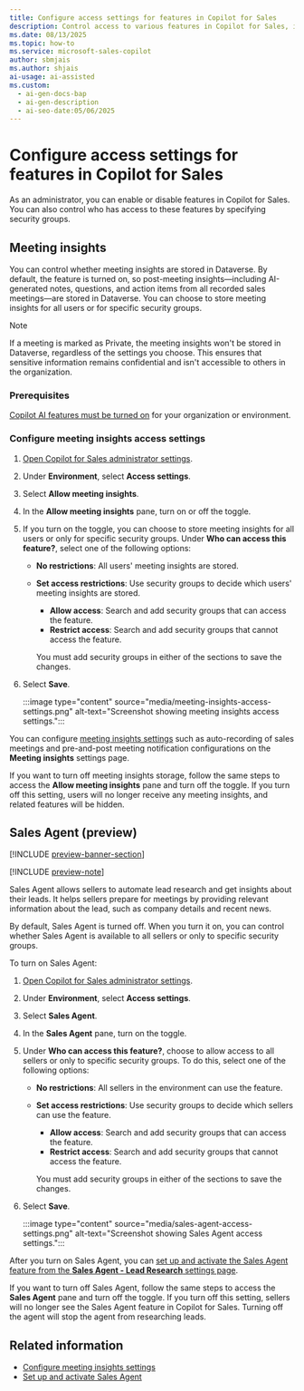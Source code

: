 ```yaml
---
title: Configure access settings for features in Copilot for Sales
description: Control access to various features in Copilot for Sales, including meeting insights and Sales Agent capabilities.
ms.date: 08/13/2025
ms.topic: how-to
ms.service: microsoft-sales-copilot
author: sbmjais
ms.author: shjais
ai-usage: ai-assisted
ms.custom:
  - ai-gen-docs-bap
  - ai-gen-description
  - ai-seo-date:05/06/2025
---
```


# Configure access settings for features in Copilot for Sales

As an administrator, you can enable or disable features in Copilot for Sales. You can also control who has access to these features by specifying security groups. 

## Meeting insights

You can control whether meeting insights are stored in Dataverse. By default, the feature is turned on, so post-meeting insights—including AI-generated notes, questions, and action items from all recorded sales meetings—are stored in Dataverse. You can choose to store meeting insights for all users or for specific security groups.

> [!NOTE]
> If a meeting is marked as Private, the meeting insights won't be stored in Dataverse, regardless of the settings you choose. This ensures that sensitive information remains confidential and isn't accessible to others in the organization.

### Prerequisites

[Copilot AI features must be turned on](suggested-replies.md) for your organization or environment.

### Configure meeting insights access settings

1. [Open Copilot for Sales administrator settings](./administrator-settings-for-viva-sales.md#access-administrator-settings).

1. Under **Environment**, select **Access settings**.

1. Select **Allow meeting insights**. 

1. In the **Allow meeting insights** pane, turn on or off the toggle.

1. If you turn on the toggle, you can choose to store meeting insights for all users or only for specific security groups. Under **Who can access this feature?**, select one of the following options:
    - **No restrictions**: All users' meeting insights are stored.
    - **Set access restrictions**: Use security groups to decide which users' meeting insights are stored. 
        - **Allow access**: Search and add security groups that can access the feature.
        - **Restrict access**: Search and add security groups that cannot access the feature.

        You must add security groups in either of the sections to save the changes.

1. Select **Save**.

    :::image type="content" source="media/meeting-insights-access-settings.png" alt-text="Screenshot showing meeting insights access settings.":::

You can configure [meeting insights settings](configure-meeting-agent.md) such as auto-recording of sales meetings and pre-and-post meeting notification configurations on the **Meeting insights** settings page.

If you want to turn off meeting insights storage, follow the same steps to access the **Allow meeting insights** pane and turn off the toggle. If you turn off this setting, users will no longer receive any meeting insights, and related features will be hidden.

## Sales Agent (preview)

[!INCLUDE [preview-banner-section](~/../shared-content/shared/preview-includes/preview-banner-section.md)]

[!INCLUDE [preview-note](~/../shared-content/shared/preview-includes/preview-note-d365.md)]

Sales Agent allows sellers to automate lead research and get insights about their leads. It helps sellers prepare for meetings by providing relevant information about the lead, such as company details and recent news. 

By default, Sales Agent is turned off. When you turn it on, you can control whether Sales Agent is available to all sellers or only to specific security groups.

To turn on Sales Agent:

1. [Open Copilot for Sales administrator settings](./administrator-settings-for-viva-sales.md#access-administrator-settings).
1. Under **Environment**, select **Access settings**.
1. Select **Sales Agent**.
1. In the **Sales Agent** pane, turn on the toggle.   
1. Under **Who can access this feature?**, choose to allow access to all sellers or only to specific security groups. To do this, select one of the following options:
    - **No restrictions**: All sellers in the environment can use the feature.
    - **Set access restrictions**: Use security groups to decide which sellers can use the feature. 
        - **Allow access**: Search and add security groups that can access the feature.
        - **Restrict access**: Search and add security groups that cannot access the feature.

        You must add security groups in either of the sections to save the changes.

1. Select **Save**.

    :::image type="content" source="media/sales-agent-access-settings.png" alt-text="Screenshot showing Sales Agent access settings.":::

After you turn on Sales Agent, you can [set up and activate the Sales Agent feature from the **Sales Agent - Lead Research** settings page](set-up-sales-agent.md).

If you want to turn off Sales Agent, follow the same steps to access the **Sales Agent** pane and turn off the toggle. If you turn off this setting, sellers will no longer see the Sales Agent feature in Copilot for Sales. Turning off the agent will stop the agent from researching leads.

## Related information

- [Configure meeting insights settings](configure-meeting-agent.md)
- [Set up and activate Sales Agent](set-up-sales-agent.md)